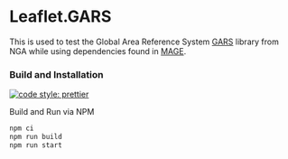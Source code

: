 # Leaflet.GARS
This is used to test the Global Area Reference System [GARS](https://github.com/ngageoint/gars-js) library from NGA while using dependencies found in [MAGE](https://github.com/ngageoint/mage-server).

### Build and Installation ###

[![code style: prettier](https://img.shields.io/badge/code_style-prettier-ff69b4.svg?style=flat-square)](https://github.com/prettier/prettier)

Build and Run via NPM
```sh
npm ci
npm run build
npm run start
```
